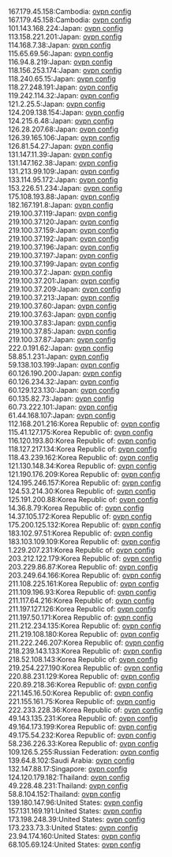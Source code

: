 167.179.45.158:Cambodia: [ovpn config](vpn/167_179_45_158.ovpn)  
167.179.45.158:Cambodia: [ovpn config](vpn/167_179_45_158.ovpn)  
101.143.168.224:Japan: [ovpn config](vpn/101_143_168_224.ovpn)  
113.158.221.201:Japan: [ovpn config](vpn/113_158_221_201.ovpn)  
114.168.7.38:Japan: [ovpn config](vpn/114_168_7_38.ovpn)  
115.65.69.56:Japan: [ovpn config](vpn/115_65_69_56.ovpn)  
116.94.8.219:Japan: [ovpn config](vpn/116_94_8_219.ovpn)  
118.156.253.174:Japan: [ovpn config](vpn/118_156_253_174.ovpn)  
118.240.65.15:Japan: [ovpn config](vpn/118_240_65_15.ovpn)  
118.27.248.191:Japan: [ovpn config](vpn/118_27_248_191.ovpn)  
119.242.114.32:Japan: [ovpn config](vpn/119_242_114_32.ovpn)  
121.2.25.5:Japan: [ovpn config](vpn/121_2_25_5.ovpn)  
124.209.138.154:Japan: [ovpn config](vpn/124_209_138_154.ovpn)  
124.215.6.48:Japan: [ovpn config](vpn/124_215_6_48.ovpn)  
126.28.207.68:Japan: [ovpn config](vpn/126_28_207_68.ovpn)  
126.39.165.106:Japan: [ovpn config](vpn/126_39_165_106.ovpn)  
126.81.54.27:Japan: [ovpn config](vpn/126_81_54_27.ovpn)  
131.147.11.39:Japan: [ovpn config](vpn/131_147_11_39.ovpn)  
131.147.162.38:Japan: [ovpn config](vpn/131_147_162_38.ovpn)  
131.213.99.109:Japan: [ovpn config](vpn/131_213_99_109.ovpn)  
133.114.95.172:Japan: [ovpn config](vpn/133_114_95_172.ovpn)  
153.226.51.234:Japan: [ovpn config](vpn/153_226_51_234.ovpn)  
175.108.193.88:Japan: [ovpn config](vpn/175_108_193_88.ovpn)  
182.167.191.8:Japan: [ovpn config](vpn/182_167_191_8.ovpn)  
219.100.37.119:Japan: [ovpn config](vpn/219_100_37_119.ovpn)  
219.100.37.120:Japan: [ovpn config](vpn/219_100_37_120.ovpn)  
219.100.37.159:Japan: [ovpn config](vpn/219_100_37_159.ovpn)  
219.100.37.192:Japan: [ovpn config](vpn/219_100_37_192.ovpn)  
219.100.37.196:Japan: [ovpn config](vpn/219_100_37_196.ovpn)  
219.100.37.197:Japan: [ovpn config](vpn/219_100_37_197.ovpn)  
219.100.37.199:Japan: [ovpn config](vpn/219_100_37_199.ovpn)  
219.100.37.2:Japan: [ovpn config](vpn/219_100_37_2.ovpn)  
219.100.37.201:Japan: [ovpn config](vpn/219_100_37_201.ovpn)  
219.100.37.209:Japan: [ovpn config](vpn/219_100_37_209.ovpn)  
219.100.37.213:Japan: [ovpn config](vpn/219_100_37_213.ovpn)  
219.100.37.60:Japan: [ovpn config](vpn/219_100_37_60.ovpn)  
219.100.37.63:Japan: [ovpn config](vpn/219_100_37_63.ovpn)  
219.100.37.83:Japan: [ovpn config](vpn/219_100_37_83.ovpn)  
219.100.37.85:Japan: [ovpn config](vpn/219_100_37_85.ovpn)  
219.100.37.87:Japan: [ovpn config](vpn/219_100_37_87.ovpn)  
222.0.191.62:Japan: [ovpn config](vpn/222_0_191_62.ovpn)  
58.85.1.231:Japan: [ovpn config](vpn/58_85_1_231.ovpn)  
59.138.103.199:Japan: [ovpn config](vpn/59_138_103_199.ovpn)  
60.126.190.200:Japan: [ovpn config](vpn/60_126_190_200.ovpn)  
60.126.234.32:Japan: [ovpn config](vpn/60_126_234_32.ovpn)  
60.129.123.130:Japan: [ovpn config](vpn/60_129_123_130.ovpn)  
60.135.82.73:Japan: [ovpn config](vpn/60_135_82_73.ovpn)  
60.73.222.101:Japan: [ovpn config](vpn/60_73_222_101.ovpn)  
61.44.168.107:Japan: [ovpn config](vpn/61_44_168_107.ovpn)  
112.168.201.216:Korea Republic of: [ovpn config](vpn/112_168_201_216.ovpn)  
115.41.127.175:Korea Republic of: [ovpn config](vpn/115_41_127_175.ovpn)  
116.120.193.80:Korea Republic of: [ovpn config](vpn/116_120_193_80.ovpn)  
118.127.217.134:Korea Republic of: [ovpn config](vpn/118_127_217_134.ovpn)  
118.43.239.162:Korea Republic of: [ovpn config](vpn/118_43_239_162.ovpn)  
121.130.148.34:Korea Republic of: [ovpn config](vpn/121_130_148_34.ovpn)  
121.190.176.209:Korea Republic of: [ovpn config](vpn/121_190_176_209.ovpn)  
124.195.246.157:Korea Republic of: [ovpn config](vpn/124_195_246_157.ovpn)  
124.53.214.30:Korea Republic of: [ovpn config](vpn/124_53_214_30.ovpn)  
125.191.200.88:Korea Republic of: [ovpn config](vpn/125_191_200_88.ovpn)  
14.36.8.79:Korea Republic of: [ovpn config](vpn/14_36_8_79.ovpn)  
14.37.105.172:Korea Republic of: [ovpn config](vpn/14_37_105_172.ovpn)  
175.200.125.132:Korea Republic of: [ovpn config](vpn/175_200_125_132.ovpn)  
183.102.97.51:Korea Republic of: [ovpn config](vpn/183_102_97_51.ovpn)  
183.103.109.109:Korea Republic of: [ovpn config](vpn/183_103_109_109.ovpn)  
1.229.207.231:Korea Republic of: [ovpn config](vpn/1_229_207_231.ovpn)  
203.212.122.179:Korea Republic of: [ovpn config](vpn/203_212_122_179.ovpn)  
203.229.86.87:Korea Republic of: [ovpn config](vpn/203_229_86_87.ovpn)  
203.249.64.166:Korea Republic of: [ovpn config](vpn/203_249_64_166.ovpn)  
211.108.225.161:Korea Republic of: [ovpn config](vpn/211_108_225_161.ovpn)  
211.109.196.93:Korea Republic of: [ovpn config](vpn/211_109_196_93.ovpn)  
211.117.64.216:Korea Republic of: [ovpn config](vpn/211_117_64_216.ovpn)  
211.197.127.126:Korea Republic of: [ovpn config](vpn/211_197_127_126.ovpn)  
211.197.50.171:Korea Republic of: [ovpn config](vpn/211_197_50_171.ovpn)  
211.212.234.135:Korea Republic of: [ovpn config](vpn/211_212_234_135.ovpn)  
211.219.108.180:Korea Republic of: [ovpn config](vpn/211_219_108_180.ovpn)  
211.222.246.207:Korea Republic of: [ovpn config](vpn/211_222_246_207.ovpn)  
218.239.143.133:Korea Republic of: [ovpn config](vpn/218_239_143_133.ovpn)  
218.52.108.143:Korea Republic of: [ovpn config](vpn/218_52_108_143.ovpn)  
219.254.227.190:Korea Republic of: [ovpn config](vpn/219_254_227_190.ovpn)  
220.88.231.129:Korea Republic of: [ovpn config](vpn/220_88_231_129.ovpn)  
220.89.218.36:Korea Republic of: [ovpn config](vpn/220_89_218_36.ovpn)  
221.145.16.50:Korea Republic of: [ovpn config](vpn/221_145_16_50.ovpn)  
221.155.161.75:Korea Republic of: [ovpn config](vpn/221_155_161_75.ovpn)  
222.233.228.36:Korea Republic of: [ovpn config](vpn/222_233_228_36.ovpn)  
49.143.135.231:Korea Republic of: [ovpn config](vpn/49_143_135_231.ovpn)  
49.164.173.199:Korea Republic of: [ovpn config](vpn/49_164_173_199.ovpn)  
49.175.54.232:Korea Republic of: [ovpn config](vpn/49_175_54_232.ovpn)  
58.236.226.33:Korea Republic of: [ovpn config](vpn/58_236_226_33.ovpn)  
109.126.5.255:Russian Federation: [ovpn config](vpn/109_126_5_255.ovpn)  
139.64.8.102:Saudi Arabia: [ovpn config](vpn/139_64_8_102.ovpn)  
132.147.88.17:Singapore: [ovpn config](vpn/132_147_88_17.ovpn)  
124.120.179.182:Thailand: [ovpn config](vpn/124_120_179_182.ovpn)  
49.228.48.231:Thailand: [ovpn config](vpn/49_228_48_231.ovpn)  
58.8.104.152:Thailand: [ovpn config](vpn/58_8_104_152.ovpn)  
139.180.147.96:United States: [ovpn config](vpn/139_180_147_96.ovpn)  
157.131.169.191:United States: [ovpn config](vpn/157_131_169_191.ovpn)  
173.198.248.39:United States: [ovpn config](vpn/173_198_248_39.ovpn)  
173.233.73.3:United States: [ovpn config](vpn/173_233_73_3.ovpn)  
23.94.174.160:United States: [ovpn config](vpn/23_94_174_160.ovpn)  
68.105.69.124:United States: [ovpn config](vpn/68_105_69_124.ovpn)  
